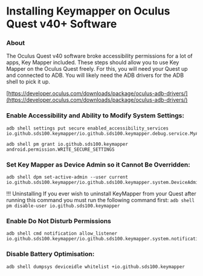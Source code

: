 # Installing Keymapper on Oculus Quest v40+ Software

### About
The Oculus Quest v40 software broke accessibility permissions for a lot of apps, Key Mapper included. These steps should allow you to use Key Mapper on the Oculus Quest freely. For this, you will need your Quest up and connected to ADB. You will likely need the ADB drivers for the ADB shell to pick it up.

[https://developer.oculus.com/downloads/package/oculus-adb-drivers/](https://developer.oculus.com/downloads/package/oculus-adb-drivers/)

### Enable Accessibility and Ability to Modify System Settings:

```
adb shell settings put secure enabled_accessibility_services io.github.sds100.keymapper/io.github.sds100.keymapper.debug.service.MyAccessibilityService
```
```
adb shell pm grant io.github.sds100.keymapper android.permission.WRITE_SECURE_SETTINGS
```
### Set Key Mapper as Device Admin so it Cannot Be Overridden:

```
adb shell dpm set-active-admin --user current io.github.sds100.keymapper/io.github.sds100.keymapper.system.DeviceAdmin
```

!!! Uninstalling
    If you ever wish to uninstall KeyMapper from your Quest after running this command you must run the following command first:
    ```
    adb shell pm disable-user io.github.sds100.keymapper
    ```


### Enable Do Not Disturb Permissions

```
adb shell cmd notification allow_listener io.github.sds100.keymapper/io.github.sds100.keymapper.system.notifications.NotificationReceiverio.github.sds100.keymapper/io.github.sds100.keymapper.system.notifications.NotificationReceiver
```
### Disable Battery Optimisation:
```
adb shell dumpsys deviceidle whitelist +io.github.sds100.keymapper
```

<!---Written by GL513 - https://github.com/GL513 :)--->
